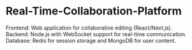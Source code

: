 # Real-Time-Collaboration-Platform
Frontend: Web application for collaborative editing (React/Next.js). Backend: Node.js with WebSocket support for real-time communication. Database: Redis for session storage and MongoDB for user content.
